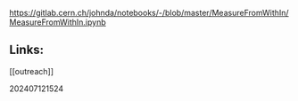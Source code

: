 https://gitlab.cern.ch/johnda/notebooks/-/blob/master/MeasureFromWithIn/MeasureFromWithIn.ipynb




## Links: 

[[outreach]]

202407121524
